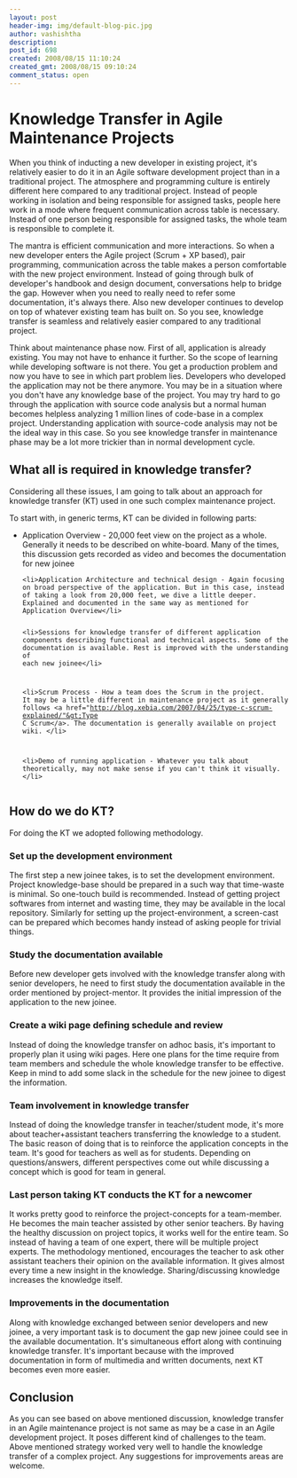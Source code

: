 ```yaml
---
layout: post
header-img: img/default-blog-pic.jpg
author: vashishtha
description: 
post_id: 698
created: 2008/08/15 11:10:24
created_gmt: 2008/08/15 09:10:24
comment_status: open
---
```


# Knowledge Transfer in Agile Maintenance Projects

<p>When you think of inducting a new developer in existing project, it's relatively easier to do it in an Agile software development project than in a traditional project. The atmosphere and programming culture is entirely different here compared to any traditional project. Instead of people working in isolation and being responsible for assigned tasks, people here work in a mode where frequent communication across table is necessary. Instead of one person being responsible for assigned tasks, the whole team is responsible to complete it.</p>
<p>The mantra is efficient communication and more interactions. So when a new developer enters the Agile project (Scrum + XP based), pair programming, communication across the table makes a person comfortable with the new project environment. Instead of going through bulk of developer's handbook and design document, conversations help to bridge the gap. However when you need to really need to refer some documentation, it's always there. Also new developer continues to develop on top of whatever existing team has built on. So you see, knowledge transfer is seamless and relatively easier compared to any traditional project.</p>
<!--more-->

<p>Think about maintenance phase now. First of all, application is already existing. You may not have to enhance it further. So the scope of learning while developing software is not there. You get a production problem and now you have to see in which part problem lies. Developers who developed the application may not be there anymore. You may be in a situation where you don't have any knowledge base of the project. You may try hard to go through the application with source code analysis but a normal human becomes helpless analyzing 1 million lines of code-base in a complex project. Understanding application with source-code analysis may not be the ideal way in this case. So you see knowledge transfer in maintenance phase may be a lot more trickier than in normal development cycle.</p>
<h2>What all is required in knowledge transfer?</h2>

<p>Considering all these issues, I am going to talk about an approach for knowledge transfer (KT) used in one such complex maintenance project.</p>
<p>To start with, in generic terms, KT can be divided in following parts:
<ul>
    <li>Application Overview - 20,000 feet view on the project as a whole. Generally it needs to be described on white-board. Many of the times, this discussion gets recorded as video and becomes the documentation for new joinee</li></p>
<pre><code>&lt;li&gt;Application Architecture and technical design - Again focusing on broad perspective of the application. But in this case, instead of taking a look from 20,000 feet, we dive a little deeper. Explained and documented in the same way as mentioned for Application Overview&lt;/li&gt;

&lt;li&gt;Sessions for knowledge transfer of different application components describing functional and technical aspects. Some of the documentation is available. Rest is improved with the understanding of each new joinee&lt;/li&gt;

&lt;li&gt;Scrum Process - How a team does the Scrum in the project. It may be a little different in maintenance project as it generally follows &lt;a href="http://blog.xebia.com/2007/04/25/type-c-scrum-explained/"&gt;Type C Scrum&lt;/a&gt;. The documentation is generally available on project wiki. &lt;/li&gt;

&lt;li&gt;Demo of running application - Whatever you talk about theoretically, may not make sense if you can't think it visually. &lt;/li&gt;
</code></pre>
<p></ul>
<h2>How do we do KT?</h2>
For doing the KT we adopted following methodology.
<h3>Set up the development environment</h3>
The first step a new joinee takes, is to set the development environment. Project knowledge-base should be prepared in a such way that time-waste is minimal. So one-touch build is recommended. Instead of getting project softwares from internet and wasting time, they may be available in the local repository. Similarly for setting up the project-environment, a screen-cast can be prepared which becomes handy instead of asking people for trivial things.</p>
<h3>Study the documentation available</h3>

<p>Before new developer gets involved with the knowledge transfer along with senior developers, he need to first study the documentation available in the order mentioned by project-mentor. It provides the initial impression of the application to the new joinee.</p>
<h3>Create a wiki page defining schedule and review</h3>

<p>Instead of doing the knowledge transfer on adhoc basis, it's important to properly plan it using wiki pages. Here one plans for the time require from team members and schedule the whole knowledge transfer to be effective. Keep in mind to add some slack in the schedule for the new joinee to digest the information.</p>
<h3>Team involvement in knowledge transfer</h3>

<p>Instead of doing the knowledge transfer in teacher/student mode, it's more about teacher+assistant teachers transferring the knowledge to a student. The basic reason of doing that is to reinforce the application concepts in the team. It's good for teachers as well as for students. Depending on questions/answers, different perspectives come out while discussing a concept which is good for team in general.</p>
<h3>Last person taking KT conducts the KT for a newcomer</h3>

<p>It works pretty good to reinforce the project-concepts for a team-member. He becomes the main teacher assisted by other senior teachers. By having the healthy discussion on project topics, it works well for the entire team. So instead of having a team of one expert, there will be multiple project experts. The methodology mentioned, encourages the teacher to ask other assistant teachers their opinion on the available information. It gives almost every time a new insight in the knowledge. Sharing/discussing knowledge increases the knowledge itself.</p>
<h3>Improvements in the documentation</h3>

<p>Along with knowledge exchanged between senior developers and new joinee, a very important task is to document the gap new joinee could see in the available documentation. It's simultaneous effort along with continuing knowledge transfer. It's important because with the improved documentation in form of multimedia and written documents, next KT becomes even more easier.</p>
<h2>Conclusion</h2>

<p>As you can see based on above mentioned discussion, knowledge transfer in an Agile maintenance project is not same as may be a case in an Agile development project. It poses different kind of challenges to the team. Above mentioned strategy worked very well to handle the knowledge transfer of a complex project. Any suggestions for improvements areas are welcome.</p>
